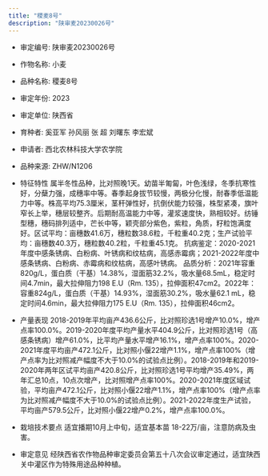 ```yaml
---
title: "稷麦8号"
description: "陕审麦20230026号"
---
```

* 审定编号:  陕审麦20230026号

*  作物名称:  小麦

*  品种名称:  稷麦8号

*  审定年份:  2023

*  审定单位:  陕西省

* 育种者:  奚亚军 孙风丽 张 超 刘曙东 李宏斌

*  申请者:  西北农林科技大学农学院

*  品种来源:  ZHW/N1206

*  特征特性
属半冬性品种，比对照晚1天。幼苗半匍匐，叶色浅绿，冬季抗寒性好，分蘖力强，成穗率中等。春季起身拔节较慢，两极分化慢，耐春季低温能力中等。株高平均75.3厘米，茎秆弹性好，抗倒伏能力较强，株型紧凑，旗叶窄长上举，穗层较整齐。后期耐高温能力中等，灌浆速度快，熟相较好。纺锤型穗，穗码排列适中，芒长中等，颖壳部分紫色，紫粒，角质，籽粒饱满度好。区试平均：亩穗数41.6万，穗粒数38.6粒，千粒重40.2克；生产试验平均：亩穗数40.3万，穗粒数40.2粒，千粒重45.1克。
抗病鉴定：2020-2021年度中感条锈病、白粉病、叶锈病和纹枯病，高感赤霉病；2021-2022年度中感条锈病、白粉病、赤霉病和纹枯病，高感叶锈病。
品质分析：2021年容重820g/L，蛋白质（干基）14.38%，湿面筋32.2%，吸水量68.5mL，稳定时间4.7min，最大拉伸阻力198 E.U（Rm. 135），拉伸面积47cm2。2022年：容重824g/L，蛋白质（干基）14.93%，湿面筋30.2%，吸水量62.1 mL，稳定时间4.6min，最大拉伸阻力175 E.U（Rm. 135），拉伸面积46cm2。

*  产量表现
2018-2019年平均亩产436.6公斤，比对照珍选1号增产10.0%，增产点率100.0%。2019-2020年度平均产量水平404.9公斤，比对照珍选1号（高感条锈病）增产61.0%，比平均产量水平增产16.1%，增产点率100%。2020-2021年度平均亩产472.1公斤，比对照小偃22增产1.1%，增产点率100%（增产点率为比对照减产幅度不大于10.0%的试验点比例）。2018-2019年和2019-2020年两年区试平均亩产420.8公斤，比对照珍选1号平均增产35.49%，两年汇总10点，10点次增产，比对照增产点率100%。2020-2021年度区域试验，平均亩产472.1公斤，比对照小偃22增产1.1%，增产点率100%（增产点率为比对照减产幅度不大于10.0%的试验点比例）。2021-2022年度生产试验，平均亩产579.5公斤，比对照小偃22增产0.2%，增产点率100.0%。

*  栽培技术要点
适宜播期10月上中旬，适宜基本苗 18-22万/亩，注意防病及虫害。

*  审定意见
经陕西省农作物品种审定委员会第五十八次会议审定通过，适宜陕西关中灌区作为特殊用途品种种植。
